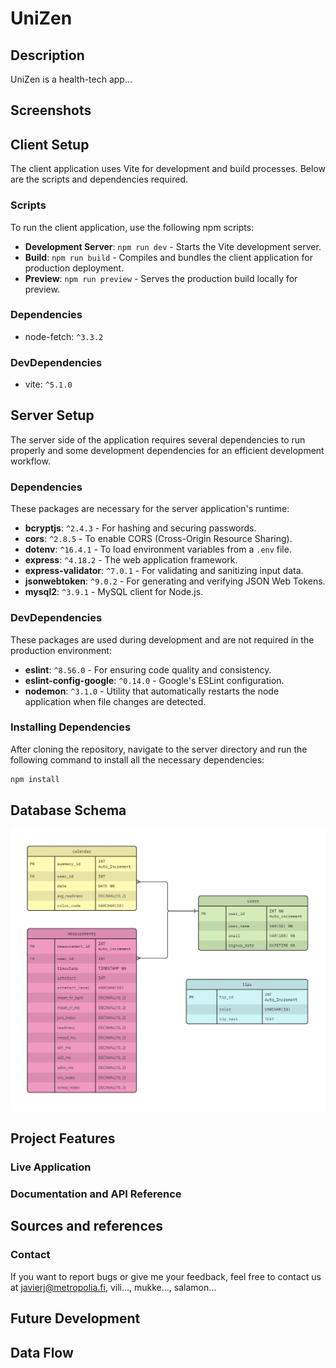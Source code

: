# UniZen

## Description

UniZen is a health-tech app...

## Screenshots


## Client Setup

The client application uses Vite for development and build processes. Below are the scripts and dependencies required.

### Scripts

To run the client application, use the following npm scripts:

- **Development Server**: `npm run dev` - Starts the Vite development server.
- **Build**: `npm run build` - Compiles and bundles the client application for production deployment.
- **Preview**: `npm run preview` - Serves the production build locally for preview.

### Dependencies

- node-fetch: `^3.3.2`

### DevDependencies

- vite: `^5.1.0`

## Server Setup

The server side of the application requires several dependencies to run properly and some development dependencies for an efficient development workflow.

### Dependencies

These packages are necessary for the server application's runtime:


- **bcryptjs**: `^2.4.3` - For hashing and securing passwords.
- **cors**: `^2.8.5` - To enable CORS (Cross-Origin Resource Sharing).
- **dotenv**: `^16.4.1` - To load environment variables from a `.env` file.
- **express**: `^4.18.2` - The web application framework.
- **express-validator**: `^7.0.1` - For validating and sanitizing input data.
- **jsonwebtoken**: `^9.0.2` - For generating and verifying JSON Web Tokens.
- **mysql2**: `^3.9.1` - MySQL client for Node.js.

### DevDependencies

These packages are used during development and are not required in the production environment:

- **eslint**: `^8.56.0` - For ensuring code quality and consistency.
- **eslint-config-google**: `^0.14.0` - Google's ESLint configuration.
- **nodemon**: `^3.1.0` - Utility that automatically restarts the node application when file changes are detected.

### Installing Dependencies

After cloning the repository, navigate to the server directory and run the following command to install all the necessary dependencies:

```bash
npm install
```


## Database Schema

![UniZen database diagram](documents/database-diagram/UniZen_database_design.jpg)


## Project Features


### Live Application


### Documentation and API Reference


## Sources and references


### Contact
If you want to report bugs or give me your feedback, feel free to contact us at javierj@metropolia.fi, vili..., mukke..., salamon...

## Future Development



## Data Flow



